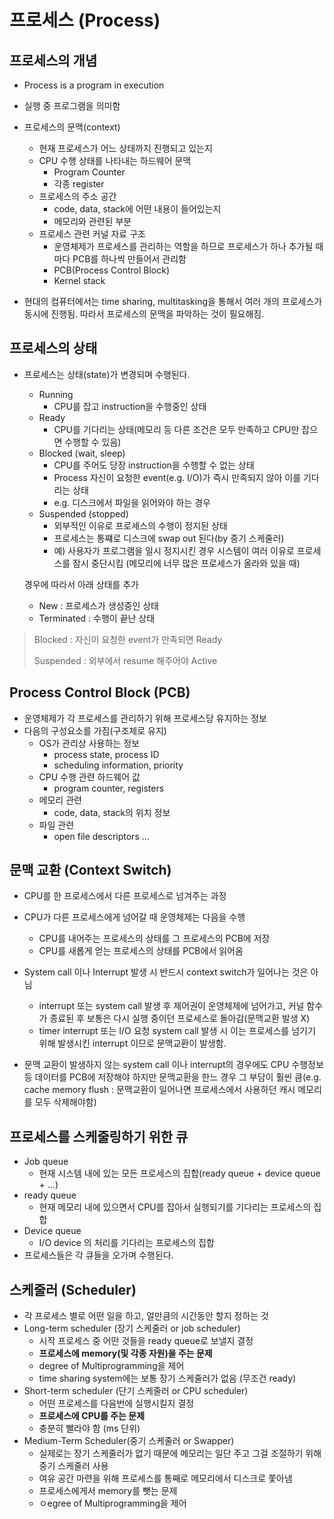 # 프로세스 (Process)

## 프로세스의 개념

- Process is a program in execution 
- 실행 중 프로그램을 의미함 
- 프로세스의 문맥(context)
  - 현재 프로세스가 어느 상태까지 진행되고 있는지 
  - CPU 수행 상태를 나타내는 하드웨어 문맥
    - Program Counter
    - 각종 register
  - 프로세스의 주소 공간
    - code, data, stack에 어떤 내용이 들어있는지
    - 메모리와 관련된 부분 
  - 프로세스 관련 커널 자료 구조
    - 운영체제가 프로세스를 관리하는 역할을 하므로 프로세스가 하나 추가될 때마다 PCB를 하나씩 만들어서 관리함
    - PCB(Process Control Block)
    - Kernel stack

- 현대의 컴퓨터에서는 time sharing, multitasking을 통해서 여러 개의 프로세스가 동시에 진행됨. 따라서 프로세스의 문맥을 파악하는 것이 필요해짐. 



## 프로세스의 상태

- 프로세스는 상태(state)가 변경되며 수행된다. 

  - Running
    - CPU를 잡고 instruction을 수행중인 상태 
  - Ready
    - CPU를 기다리는 상태(메모리 등 다른 조건은 모두 만족하고 CPU만 잡으면 수행할 수 있음)
  - Blocked (wait, sleep)
    - CPU를 주어도 당장 instruction을 수행할 수 없는 상태
    - Process 자신이 요청한 event(e.g. I/O)가 즉시 만족되지 않아 이를 기다리는 상태
    - e.g. 디스크에서 파일을 읽어와야 하는 경우
  - Suspended (stopped)
    - 외부적인 이유로 프로세스의 수행이 정지된 상태
    - 프로세스는 통쨰로 디스크에 swap out 된다(by 중기 스케줄러)
    - 예) 사용자가 프로그램을 일시 정지시킨 경우 시스템이 여러 이유로 프로세스를 잠시 중단시킴 (메모리에 너무 많은 프로세스가 올라와 있을 때)

  경우에 따라서 아래 상태를 추가

  - New : 프로세스가 생성중인 상태
  - Terminated : 수행이 끝난 상태

> Blocked : 자신이 요청한 event가 만족되면 Ready
>
> Suspended : 외부에서 resume 해주어야 Active



## Process Control Block (PCB)

- 운영체제가 각 프로세스를 관리하기 위해 프로세스당 유지하는 정보
- 다음의 구성요소를 가짐(구조체로 유지)
  - OS가 관리상 사용하는 정보
    - process state, process ID
    - scheduling information, priority
  - CPU 수행 관련 하드웨어 값
    - program counter, registers
  - 메모리 관련
    - code, data, stack의 위치 정보
  - 파일 관련
    - open file descriptors ...



## 문맥 교환 (Context Switch)

- CPU를 한 프로세스에서 다른 프로세스로 넘겨주는 과정
- CPU가 다른 프로세스에게 넘어갈 때 운영체제는 다음을 수행
  - CPU를 내어주는 프로세스의 상태를 그 프로세스의 PCB에 저장
  - CPU를 새롭게 얻는 프로세스의 상태를 PCB에서 읽어옴 

- System call 이나 Interrupt 발생 시 반드시 context switch가 일어나는 것은 아님 
  - interrupt 또는 system call 발생 후 제어권이 운영체제에 넘어가고, 커널 함수가 종료된 후 보통은 다시 실행 중이던 프로세스로 돌아감(문맥교환 발생 X)
  - timer interrupt 또는 I/O 요청 system call 발생 시 이는 프로세스를 넘기기 위해 발생시킨 interrupt 이므로 문맥교환이 발생함. 

- 문맥 교환이 발생하지 않는 system call 이나 interrupt의 경우에도 CPU 수행정보 등 데이터를 PCB에 저장해야 하지만 문맥교환을 한느 경우 그 부담이 훨씬 큼(e.g. cache memory flush : 문맥교환이 일어나면 프로세스에서 사용하던 캐시 메모리를 모두 삭제해야함)



## 프로세스를 스케줄링하기 위한 큐

- Job queue 
  - 현재 시스템 내에 있는 모든 프로세스의 집합(ready queue + device queue + ...)
- ready queue
  - 현재 메모리 내에 있으면서 CPU를 잡아서 실행되기를 기다리는 프로세스의 집합
- Device queue
  - I/O device 의 처리를 기다리는 프로세스의 집합
- 프로세스들은 각 큐들을 오가며 수행된다. 



## 스케줄러 (Scheduler)

- 각 프로세스 별로 어떤 일을 하고, 얼만큼의 시간동안 할지 정하는 것
- Long-term scheduler (장기 스케줄러 or job scheduler)
  - 시작 프로세스 중 어떤 것들을 ready queue로 보낼지 결정
  - **프로세스에 memory(및 각종 자원)을 주는 문제**
  - degree of Multiprogramming을 제어
  - time sharing system에는 보통 장기 스케줄러가 없음 (무조건 ready)
- Short-term scheduler (단기 스케줄러 or CPU scheduler)
  - 어떤 프로세스를 다음번에 실행시킬지 결정
  - **프로세스에 CPU를 주는 문제**
  - 충분히 빨라야 함 (ms 단위)
- Medium-Term Scheduler(중기 스케줄러 or Swapper)
  - 실제로는 장기 스케줄러가 없기 때문에 메모리는 일단 주고 그걸 조절하기 위해 중기 스케줄러 사용
  - 여유 공간 마련을 위해 프로세스를 통째로 메모리에서 디스크로 쫓아냄
  - 프로세스에게서 memory를 뺏는 문제
  - ㅇegree of Multiprogramming을 제어

